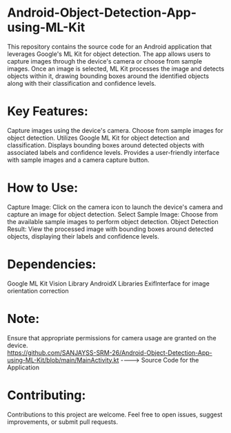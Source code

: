 # Android-Object-Detection-App-using-ML-Kit
  This repository contains the source code for an Android application that leverages Google's ML Kit for object detection. 
  The app allows users to capture images through the device's camera or choose from sample images. Once an image is selected, ML Kit processes the image and detects objects within it, drawing bounding boxes around the         identified objects along with their classification and confidence levels.

# Key Features:
  Capture images using the device's camera.
  Choose from sample images for object detection.
  Utilizes Google ML Kit for object detection and classification.
  Displays bounding boxes around detected objects with associated labels and confidence levels.
  Provides a user-friendly interface with sample images and a camera capture button.

# How to Use:
  Capture Image: Click on the camera icon to launch the device's camera and capture an image for object detection.
  Select Sample Image: Choose from the available sample images to perform object detection.
  Object Detection Result: View the processed image with bounding boxes around detected objects, displaying their labels and confidence levels.

# Dependencies:
  Google ML Kit Vision Library
  AndroidX Libraries
  ExifInterface for image orientation correction

# Note: 
  Ensure that appropriate permissions for camera usage are granted on the device.
  <br>
  https://github.com/SANJAYSS-SRM-26/Android-Object-Detection-App-using-ML-Kit/blob/main/MainActivity.kt ----> Source Code for the Application


# Contributing:
  Contributions to this project are welcome. Feel free to open issues, suggest improvements, or submit pull requests.
